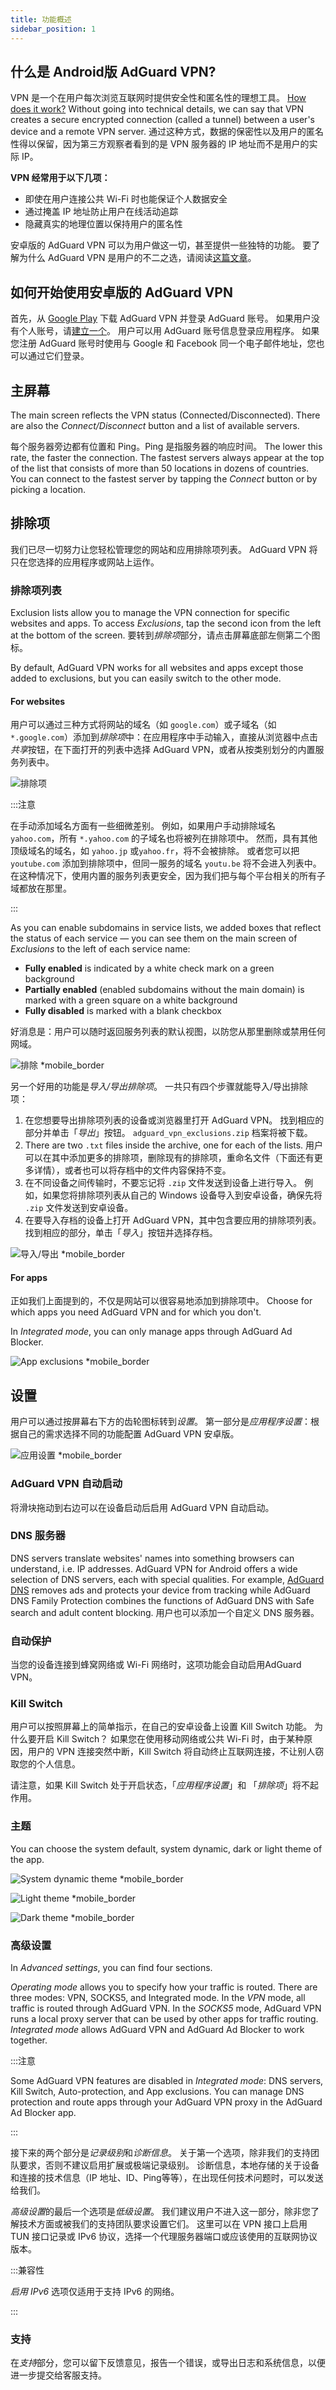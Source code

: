 ```yaml
---
title: 功能概述
sidebar_position: 1
---
```


## 什么是 Android版 AdGuard VPN?

VPN 是一个在用户每次浏览互联网时提供安全性和匿名性的理想工具。 [How does it work?](/general/how-vpn-works) Without going into technical details, we can say that VPN creates a secure encrypted connection (called a tunnel) between a user's device and a remote VPN server. 通过这种方式，数据的保密性以及用户的匿名性得以保留，因为第三方观察者看到的是 VPN 服务器的 IP 地址而不是用户的实际 IP。

**VPN 经常用于以下几项：**

- 即使在用户连接公共 Wi-Fi 时也能保证个人数据安全
- 通过掩盖 IP 地址防止用户在线活动追踪
- 隐藏真实的地理位置以保持用户的匿名性

安卓版的 AdGuard VPN 可以为用户做这一切，甚至提供一些独特的功能。 要了解为什么 AdGuard VPN 是用户的不二之选，请阅读[这篇文章](/general/why-adguard-vpn)。

## 如何开始使用安卓版的 AdGuard VPN

首先，从 [Google Play](https://play.google.com/store/apps/details?id=com.adguard.vpn) 下载 AdGuard VPN 并登录 AdGuard 账号。 如果用户没有个人账号，请[建立一个](https://auth.adguard.com/login.html)。 用户可以用 AdGuard 账号信息登录应用程序。 如果您注册 AdGuard 账号时使用与 Google 和 Facebook 同一个电子邮件地址，您也可以通过它们登录。

## 主屏幕

The main screen reflects the VPN status (Connected/Disconnected). There are also the *Connect/Disconnect* button and a list of available servers.

每个服务器旁边都有位置和 Ping。Ping 是指服务器的响应时间。 The lower this rate, the faster the connection. The fastest servers always appear at the top of the list that consists of more than 50 locations in dozens of countries. You can connect to the fastest server by tapping the *Connect* button or by picking a location.

## 排除项

我们已尽一切努力让您轻松管理您的网站和应用排除项列表。 AdGuard VPN 将只在您选择的应用程序或网站上运作。

### 排除项列表

Exclusion lists allow you to manage the VPN connection for specific websites and apps. To access *Exclusions*, tap the second icon from the left at the bottom of the screen. 要转到*排除项*部分，请点击屏幕底部左侧第二个图标。

By default, AdGuard VPN works for all websites and apps except those added to exclusions, but you can easily switch to the other mode.

#### For websites

用户可以通过三种方式将网站的域名（如 `google.com`）或子域名（如 `*.google.com`）添加到*排除项*中：在应用程序中手动输入，直接从浏览器中点击*共享*按钮，在下面打开的列表中选择 AdGuard VPN，或者从按类别划分的内置服务列表中。

![排除项](https://cdn.adguardvpn.com/public/Adguard/kb/VPN/Screenshots/add_site_android.jpg)

:::注意

在手动添加域名方面有一些细微差别。 例如，如果用户手动排除域名 `yahoo.com`，所有 `*.yahoo.com` 的子域名也将被列在排除项中。 然而，具有其他顶级域名的域名，如 `yahoo.jp` 或`yahoo.fr`，将不会被排除。 或者您可以把 `youtube.com` 添加到排除项中，但同一服务的域名 `youtu.be` 将不会进入列表中。 在这种情况下，使用内置的服务列表更安全，因为我们把与每个平台相关的所有子域都放在那里。

:::

As you can enable subdomains in service lists, we added boxes that reflect the status of each service — you can see them on the main screen of *Exclusions* to the left of each service name:

- **Fully enabled** is indicated by a white check mark on a green background
- **Partially enabled** (enabled subdomains without the main domain) is marked with a green square on a white background
- **Fully disabled** is marked with a blank checkbox

 好消息是：用户可以随时返回服务列表的默认视图，以防您从那里删除或禁用任何网域。

![排除 *mobile_border](https://cdn.adguardvpn.com/content/kb/vpn/android/statuses.png)

另一个好用的功能是*导入/导出排除项*。 一共只有四个步骤就能导入/导出排除项：

1. 在您想要导出排除项列表的设备或浏览器里打开 AdGuard VPN。 找到相应的部分并单击「*导出*」按钮。 `adguard_vpn_exclusions.zip` 档案将被下载。
2. There are two `.txt` files inside the archive, one for each of the lists. 用户可以在其中添加更多的排除项，删除现有的排除项，重命名文件（下面还有更多详情），或者也可以将存档中的文件内容保持不变。
3. 在不同设备之间传输时，不要忘记将 `.zip` 文件发送到设备上进行导入。 例如，如果您将排除项列表从自己的 Windows 设备导入到安卓设备，确保先将 `.zip` 文件发送到安卓设备。
4. 在要导入存档的设备上打开 AdGuard VPN，其中包含要应用的排除项列表。 找到相应的部分，单击「*导入*」按钮并选择存档。

![导入/导出 *mobile_border](https://cdn.adguardvpn.com/content/kb/vpn/android/imp-exp.png)

#### For apps

正如我们上面提到的，不仅是网站可以很容易地添加到排除项中。 Choose for which apps you need AdGuard VPN and for which you don't.

In *Integrated mode*, you can only manage apps through AdGuard Ad Blocker.

![App exclusions *mobile_border](https://cdn.adguardvpn.com/content/kb/vpn/android/apps_settings.png)

## 设置

用户可以通过按屏幕右下方的齿轮图标转到*设置*。 第一部分是*应用程序设置*：根据自己的需求选择不同的功能配置 AdGuard VPN 安卓版。

![应用设置 *mobile_border](https://cdn.adguardvpn.com/content/kb/vpn/android/app_settings.png)

### AdGuard VPN 自动启动

将滑块拖动到右边可以在设备启动后启用 AdGuard VPN 自动启动。

### DNS 服务器

DNS servers translate websites' names into something browsers can understand, i.e. IP addresses. AdGuard VPN for Android offers a wide selection of DNS servers, each with special qualities. For example, [AdGuard DNS](https://adguard-dns.io/kb/) removes ads and protects your device from tracking while AdGuard DNS Family Protection combines the functions of AdGuard DNS with Safe search and adult content blocking. 用户也可以添加一个自定义 DNS 服务器。

### 自动保护

当您的设备连接到蜂窝网络或 Wi-Fi 网络时，这项功能会自动启用AdGuard VPN。

### Kill Switch

用户可以按照屏幕上的简单指示，在自己的安卓设备上设置 Kill Switch 功能。 为什么要开启 Kill Switch？ 如果您在使用移动网络或公共 Wi-Fi 时，由于某种原因，用户的 VPN 连接突然中断，Kill Switch 将自动终止互联网连接，不让别人窃取您的个人信息。

请注意，如果 Kill Switch 处于开启状态，「*应用程序设置*」和 「*排除项*」将不起作用。

### 主题

You can choose the system default, system dynamic, dark or light theme of the app.

![System dynamic theme *mobile_border](https://cdn.adguardvpn.com/content/kb/vpn/android/systemtheme.png)

![Light theme *mobile_border](https://cdn.adguardvpn.com/content/kb/vpn/android/lighttheme.png)

![Dark theme *mobile_border](https://cdn.adguardvpn.com/content/kb/vpn/android/darktheme.png)

### 高级设置

In *Advanced settings*, you can find four sections.

*Operating mode* allows you to specify how your traffic is routed. There are three modes: VPN, SOCKS5, and Integrated mode. In the *VPN* mode, all traffic is routed through AdGuard VPN. In the *SOCKS5* mode, AdGuard VPN runs a local proxy server that can be used by other apps for traffic routing. *Integrated mode* allows AdGuard VPN and AdGuard Ad Blocker to work together.

:::注意

Some AdGuard VPN features are disabled in *Integrated mode*: DNS servers, Kill Switch, Auto-protection, and App exclusions. You can manage DNS protection and route apps through your AdGuard VPN proxy in the AdGuard Ad Blocker app.

:::

接下来的两个部分是*记录级别*和*诊断信息*。 关于第一个选项，除非我们的支持团队要求，否则不建议启用扩展或极端记录级别。 诊断信息，本地存储的关于设备和连接的技术信息（IP 地址、ID、Ping等等），在出现任何技术问题时，可以发送给我们。

*高级设置*的最后一个选项是*低级设置*。 我们建议用户不进入这一部分，除非您了解技术方面或被我们的支持团队要求设置它们。 这里可以在 VPN 接口上启用 TUN 接口记录或 IPv6 协议，选择一个代理服务器端口或应该使用的互联网协议版本。

:::兼容性

*启用 IPv6* 选项仅适用于支持 IPv6 的网络。

:::

### 支持

在*支持*部分，您可以留下反馈意见，报告一个错误，或导出日志和系统信息，以便进一步提交给客服支持。

